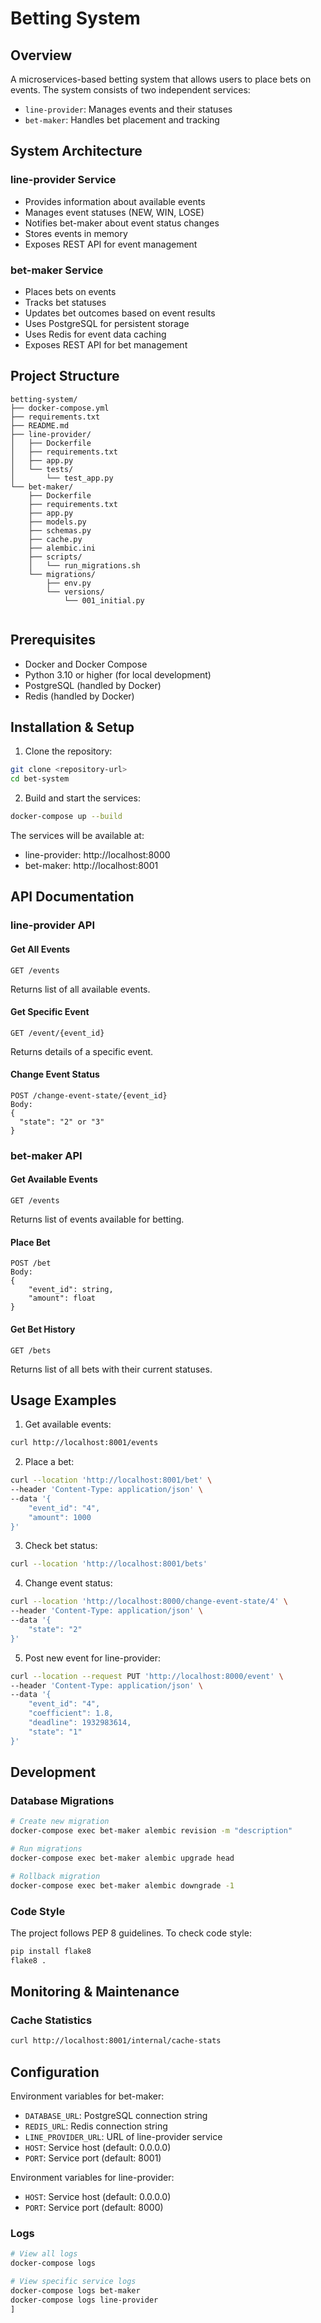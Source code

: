 # Betting System

## Overview
A microservices-based betting system that allows users to place bets on events. The system consists of two independent services:
- `line-provider`: Manages events and their statuses
- `bet-maker`: Handles bet placement and tracking

## System Architecture

### line-provider Service
- Provides information about available events
- Manages event statuses (NEW, WIN, LOSE)
- Notifies bet-maker about event status changes
- Stores events in memory
- Exposes REST API for event management

### bet-maker Service
- Places bets on events
- Tracks bet statuses
- Updates bet outcomes based on event results
- Uses PostgreSQL for persistent storage
- Uses Redis for event data caching
- Exposes REST API for bet management

## Project Structure
```
betting-system/
├── docker-compose.yml
├── requirements.txt
├── README.md
├── line-provider/
│   ├── Dockerfile
│   ├── requirements.txt
│   ├── app.py
│   └── tests/
│       └── test_app.py
└── bet-maker/
    ├── Dockerfile
    ├── requirements.txt
    ├── app.py
    ├── models.py
    ├── schemas.py
    ├── cache.py
    ├── alembic.ini
    ├── scripts/
    │   └── run_migrations.sh
    └── migrations/
        ├── env.py
        └── versions/
            └── 001_initial.py
    
```

## Prerequisites
- Docker and Docker Compose
- Python 3.10 or higher (for local development)
- PostgreSQL (handled by Docker)
- Redis (handled by Docker)

## Installation & Setup

1. Clone the repository:
```bash
git clone <repository-url>
cd bet-system
```

2. Build and start the services:
```bash
docker-compose up --build
```

The services will be available at:
- line-provider: http://localhost:8000
- bet-maker: http://localhost:8001

## API Documentation

### line-provider API

#### Get All Events
```
GET /events
```
Returns list of all available events.

#### Get Specific Event
```
GET /event/{event_id}
```
Returns details of a specific event.

#### Change Event Status
```
POST /change-event-state/{event_id}
Body:
{
  "state": "2" or "3"
}
```

### bet-maker API

#### Get Available Events
```
GET /events
```
Returns list of events available for betting.

#### Place Bet
```
POST /bet
Body:
{
    "event_id": string,
    "amount": float
}
```

#### Get Bet History
```
GET /bets
```
Returns list of all bets with their current statuses.

## Usage Examples

1. Get available events:
```bash
curl http://localhost:8001/events
```

2. Place a bet:
```bash
curl --location 'http://localhost:8001/bet' \
--header 'Content-Type: application/json' \
--data '{
    "event_id": "4",
    "amount": 1000
}'
```

3. Check bet status:
```bash
curl --location 'http://localhost:8001/bets'
```

4. Change event status:
```bash
curl --location 'http://localhost:8000/change-event-state/4' \
--header 'Content-Type: application/json' \
--data '{
    "state": "2"
}'
```

5. Post new event for line-provider:
```bash
curl --location --request PUT 'http://localhost:8000/event' \
--header 'Content-Type: application/json' \
--data '{
    "event_id": "4",
    "coefficient": 1.8,
    "deadline": 1932983614,
    "state": "1"
}'
```

## Development

### Database Migrations
```bash
# Create new migration
docker-compose exec bet-maker alembic revision -m "description"

# Run migrations
docker-compose exec bet-maker alembic upgrade head

# Rollback migration
docker-compose exec bet-maker alembic downgrade -1
```

### Code Style
The project follows PEP 8 guidelines. To check code style:
```bash
pip install flake8
flake8 .
```

## Monitoring & Maintenance

### Cache Statistics
```bash
curl http://localhost:8001/internal/cache-stats
```


## Configuration

Environment variables for bet-maker:
- `DATABASE_URL`: PostgreSQL connection string
- `REDIS_URL`: Redis connection string
- `LINE_PROVIDER_URL`: URL of line-provider service
- `HOST`: Service host (default: 0.0.0.0)
- `PORT`: Service port (default: 8001)

Environment variables for line-provider:
- `HOST`: Service host (default: 0.0.0.0)
- `PORT`: Service port (default: 8000)


### Logs
```bash
# View all logs
docker-compose logs

# View specific service logs
docker-compose logs bet-maker
docker-compose logs line-provider
]